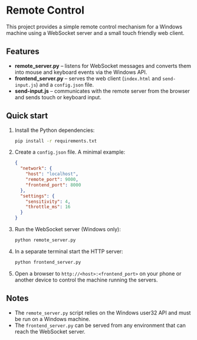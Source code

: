 # Remote Control

This project provides a simple remote control mechanism for a Windows machine using a WebSocket server and a small touch friendly web client.

## Features
- **remote_server.py** – listens for WebSocket messages and converts them into mouse and keyboard events via the Windows API.
- **frontend_server.py** – serves the web client (`index.html` and `send-input.js`) and a `config.json` file.
- **send-input.js** – communicates with the remote server from the browser and sends touch or keyboard input.

## Quick start
1. Install the Python dependencies:
   ```bash
   pip install -r requirements.txt
   ```
2. Create a `config.json` file. A minimal example:
   ```json
   {
     "network": {
       "host": "localhost",
       "remote_port": 9000,
       "frontend_port": 8000
     },
     "settings": {
       "sensitivity": 4,
       "throttle_ms": 16
     }
   }
   ```
3. Run the WebSocket server (Windows only):
   ```bash
   python remote_server.py
   ```
4. In a separate terminal start the HTTP server:
   ```bash
   python frontend_server.py
   ```
5. Open a browser to `http://<host>:<frontend_port>` on your phone or another device to control the machine running the servers.

## Notes
- The `remote_server.py` script relies on the Windows user32 API and must be run on a Windows machine.
- The `frontend_server.py` can be served from any environment that can reach the WebSocket server.
